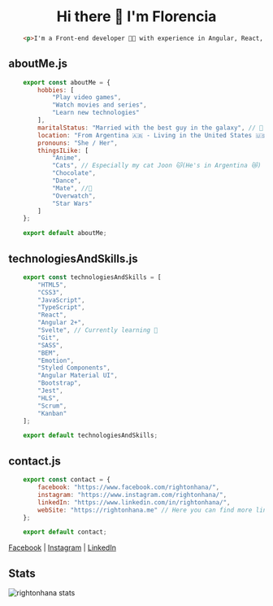 <h1 align="center">Hi there 👋 I'm Florencia</h1>

```html
    <p>I'm a Front-end developer 👩‍💻 with experience in Angular, React, SASS, TypeScript and NPM.</p>
```

## aboutMe.js

```javascript
    export const aboutMe = {
        hobbies: [
            "Play video games",
            "Watch movies and series",
            "Learn new technologies"
        ],
        maritalStatus: "Married with the best guy in the galaxy", // 🖤
        location: "From Argentina 🇦🇷 - Living in the United States 🇺🇸",
        pronouns: "She / Her",
        thingsILike: [
            "Anime",
            "Cats", // Especially my cat Joon 🐱(He's in Argentina 😿)
            "Chocolate",
            "Dance",
            "Mate", //🧉
            "Overwatch",
            "Star Wars"
        ]
    };

    export default aboutMe;
```

## technologiesAndSkills.js

```javascript
    export const technologiesAndSkills = [
        "HTML5",
        "CSS3",
        "JavaScript",
        "TypeScript",
        "React",
        "Angular 2+",
        "Svelte", // Currently learning 🌱
        "Git",
        "SASS",
        "BEM",
        "Emotion",
        "Styled Components",
        "Angular Material UI",
        "Bootstrap",
        "Jest",
        "HLS",
        "Scrum",
        "Kanban"
    ];

    export default technologiesAndSkills;
```

## contact.js

```javascript
    export const contact = {
        facebook: "https://www.facebook.com/rightonhana/",
        instagram: "https://www.instagram.com/rightonhana/",
        linkedIn: "https://www.linkedin.com/in/rightonhana/",
        webSite: "https://rightonhana.me" // Here you can find more links 🔗
    };

    export default contact;
```

[Facebook](https://www.facebook.com/rightonhana/) | [Instagram](https://www.instagram.com/rightonhana/) | [LinkedIn](https://www.linkedin.com/in/rightonhana/)


## Stats

![rightonhana stats](https://github-readme-stats.vercel.app/api?username=rightonhana&show_icons=true&theme=graywhite)
